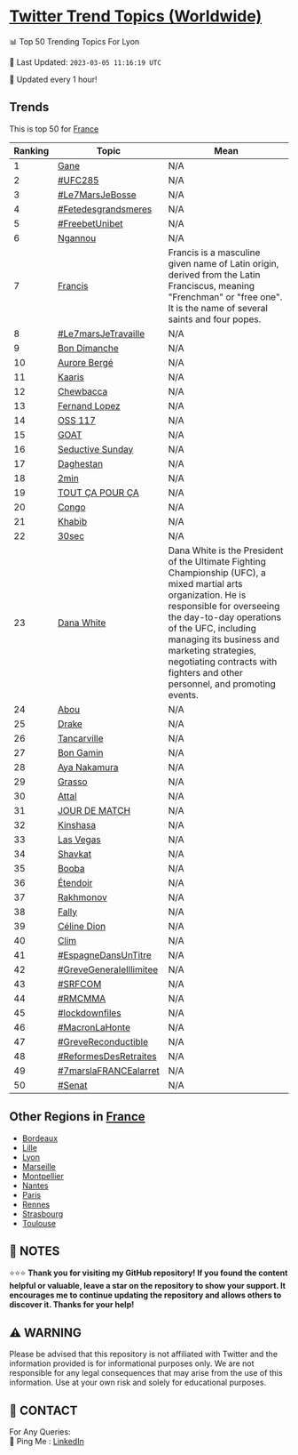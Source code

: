 [Twitter Trend Topics (Worldwide)](https://github.com/ErcinDedeoglu/Twitter-Trend-Topics)
==========


📊 Top 50 Trending Topics For Lyon

📆 Last Updated: `2023-03-05 11:16:19 UTC`

🔧 Updated every 1 hour!


## Trends

This is top 50 for [France](</France>)

| Ranking | Topic | Mean |
| ------- | ------------ | ------------ |
| 1 | [Gane](http://twitter.com/search?q=Gane) | N/A |
| 2 | [#UFC285](http://twitter.com/search?q=%23UFC285) | N/A |
| 3 | [#Le7MarsJeBosse](http://twitter.com/search?q=%23Le7MarsJeBosse) | N/A |
| 4 | [#Fetedesgrandsmeres](http://twitter.com/search?q=%23Fetedesgrandsmeres) | N/A |
| 5 | [#FreebetUnibet](http://twitter.com/search?q=%23FreebetUnibet) | N/A |
| 6 | [Ngannou](http://twitter.com/search?q=Ngannou) | N/A |
| 7 | [Francis](http://twitter.com/search?q=Francis) | Francis is a masculine given name of Latin origin, derived from the Latin Franciscus, meaning "Frenchman" or "free one". It is the name of several saints and four popes. |
| 8 | [#Le7marsJeTravaille](http://twitter.com/search?q=%23Le7marsJeTravaille) | N/A |
| 9 | [Bon Dimanche](http://twitter.com/search?q=Bon+Dimanche) | N/A |
| 10 | [Aurore Bergé](http://twitter.com/search?q=Aurore+Berg%c3%a9) | N/A |
| 11 | [Kaaris](http://twitter.com/search?q=Kaaris) | N/A |
| 12 | [Chewbacca](http://twitter.com/search?q=Chewbacca) | N/A |
| 13 | [Fernand Lopez](http://twitter.com/search?q=Fernand+Lopez) | N/A |
| 14 | [OSS 117](http://twitter.com/search?q=OSS+117) | N/A |
| 15 | [GOAT](http://twitter.com/search?q=GOAT) | N/A |
| 16 | [Seductive Sunday](http://twitter.com/search?q=Seductive+Sunday) | N/A |
| 17 | [Daghestan](http://twitter.com/search?q=Daghestan) | N/A |
| 18 | [2min](http://twitter.com/search?q=2min) | N/A |
| 19 | [TOUT ÇA POUR ÇA](http://twitter.com/search?q=TOUT+%c3%87A+POUR+%c3%87A) | N/A |
| 20 | [Congo](http://twitter.com/search?q=Congo) | N/A |
| 21 | [Khabib](http://twitter.com/search?q=Khabib) | N/A |
| 22 | [30sec](http://twitter.com/search?q=30sec) | N/A |
| 23 | [Dana White](http://twitter.com/search?q=Dana+White) | Dana White is the President of the Ultimate Fighting Championship (UFC), a mixed martial arts organization. He is responsible for overseeing the day-to-day operations of the UFC, including managing its business and marketing strategies, negotiating contracts with fighters and other personnel, and promoting events. |
| 24 | [Abou](http://twitter.com/search?q=Abou) | N/A |
| 25 | [Drake](http://twitter.com/search?q=Drake) | N/A |
| 26 | [Tancarville](http://twitter.com/search?q=Tancarville) | N/A |
| 27 | [Bon Gamin](http://twitter.com/search?q=Bon+Gamin) | N/A |
| 28 | [Aya Nakamura](http://twitter.com/search?q=Aya+Nakamura) | N/A |
| 29 | [Grasso](http://twitter.com/search?q=Grasso) | N/A |
| 30 | [Attal](http://twitter.com/search?q=Attal) | N/A |
| 31 | [JOUR DE MATCH](http://twitter.com/search?q=JOUR+DE+MATCH) | N/A |
| 32 | [Kinshasa](http://twitter.com/search?q=Kinshasa) | N/A |
| 33 | [Las Vegas](http://twitter.com/search?q=Las+Vegas) | N/A |
| 34 | [Shavkat](http://twitter.com/search?q=Shavkat) | N/A |
| 35 | [Booba](http://twitter.com/search?q=Booba) | N/A |
| 36 | [Étendoir](http://twitter.com/search?q=%c3%89tendoir) | N/A |
| 37 | [Rakhmonov](http://twitter.com/search?q=Rakhmonov) | N/A |
| 38 | [Fally](http://twitter.com/search?q=Fally) | N/A |
| 39 | [Céline Dion](http://twitter.com/search?q=C%c3%a9line+Dion) | N/A |
| 40 | [Clim](http://twitter.com/search?q=Clim) | N/A |
| 41 | [#EspagneDansUnTitre](http://twitter.com/search?q=%23EspagneDansUnTitre) | N/A |
| 42 | [#GreveGeneraleIllimitee](http://twitter.com/search?q=%23GreveGeneraleIllimitee) | N/A |
| 43 | [#SRFCOM](http://twitter.com/search?q=%23SRFCOM) | N/A |
| 44 | [#RMCMMA](http://twitter.com/search?q=%23RMCMMA) | N/A |
| 45 | [#lockdownfiles](http://twitter.com/search?q=%23lockdownfiles) | N/A |
| 46 | [#MacronLaHonte](http://twitter.com/search?q=%23MacronLaHonte) | N/A |
| 47 | [#GreveReconductible](http://twitter.com/search?q=%23GreveReconductible) | N/A |
| 48 | [#ReformesDesRetraites](http://twitter.com/search?q=%23ReformesDesRetraites) | N/A |
| 49 | [#7marslaFRANCEalarret](http://twitter.com/search?q=%237marslaFRANCEalarret) | N/A |
| 50 | [#Senat](http://twitter.com/search?q=%23Senat) | N/A |



## Other Regions in [France](</France>)

* [Bordeaux](</France/Bordeaux.md>)
* [Lille](</France/Lille.md>)
* [Lyon](</France/Lyon.md>)
* [Marseille](</France/Marseille.md>)
* [Montpellier](</France/Montpellier.md>)
* [Nantes](</France/Nantes.md>)
* [Paris](</France/Paris.md>)
* [Rennes](</France/Rennes.md>)
* [Strasbourg](</France/Strasbourg.md>)
* [Toulouse](</France/Toulouse.md>)



## 📝 NOTES

⭐⭐⭐ **Thank you for visiting my GitHub repository! If you found the content helpful or valuable, leave a star on the repository to show your support. It encourages me to continue updating the repository and allows others to discover it. Thanks for your help!**


## ⚠️ WARNING

Please be advised that this repository is not affiliated with Twitter and the information provided is for informational purposes only. We are not responsible for any legal consequences that may arise from the use of this information. Use at your own risk and solely for educational purposes.


## 📨 CONTACT

 For Any Queries:  
            🏓 Ping Me : [LinkedIn](https://www.linkedin.com/in/ercindedeoglu/)
